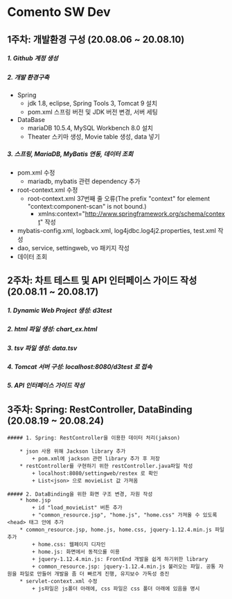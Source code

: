 Comento SW Dev
==============

1주차: 개발환경 구성 (20.08.06 ~ 20.08.10)
-------------------
 
 ##### 1. Github 계정 생성 
 
#####  2. 개발 환경구축
 
 * Spring 
      + jdk 1.8, eclipse, Spring Tools 3, Tomcat 9 설치
      + pom.xml 스프링 버전 및 JDK 버전 변경, 서버 세팅
 * DataBase
      + mariaDB 10.5.4, MySQL Workbench 8.0 설치
      + Theater 스키마 생성, Movie table 생성, data 넣기
 
#####  3. 스프링, MariaDB, MyBatis 연동, 데이터 조회
 * pom.xml 수정     
      + mariadb, mybatis 관련 dependency 추가    
 * root-context.xml 수정    
      + root-context.xml 37번째 줄 오류(The prefix "context" for element "context:component-scan" is not bound.)    
          - xmlns:context="http://www.springframework.org/schema/context" 작성     
 * mybatis-config.xml, logback.xml, log4jdbc.log4j2.properties, test.xml 작성    
 * dao, service, settingweb, vo 패키지 작성    
 * 데이터 조회
 
     
 2주차: 차트 테스트 및 API 인터페이스 가이드 작성 (20.08.11 ~ 20.08.17)
 ---------------------------------------------
     
##### 1. Dynamic Web Project 생성: d3test 
    
##### 2. html 파일 생성: chart_ex.html

##### 3. tsv 파일 생성: data.tsv      

##### 4. Tomcat 서버 구성: localhost:8080/d3test 로 접속     
##### 5. API 인터페이스 가이드 작성
   
3주차: Spring: RestController, DataBinding (20.08.19 ~ 20.08.24)
--------------------------------------------------
    
    ##### 1. Spring: RestController을 이용한 데이터 처리(jakson)
        
        * json 사용 위해 Jackson library 추가
            + pom.xml에 jackson 관련 library 추가 후 저장    
        * restController를 구현하기 위한 restController.java파일 작성
            + localhost:8080/settingweb/restex 로 확인    
            + List<json> 으로 movieList 값 가져옴
        
    ##### 2. DataBinding을 위한 화면 구조 변경, 자원 작성    
        * home.jsp    
            + id "load_movieList" 버튼 추가    
            + "common_resource.jsp", "home.js", "home.css" 가져올 수 있도록 <head> 태그 안에 추가    
        * common_resource.jsp, home.js, home.css, jquery-1.12.4.min.js 파일 추가    
            + home.css: 웹페이지 디자인    
            + home.js: 화면에서 동적으롤 이용    
            + jquery-1.12.4.min.js: FrontEnd 개발을 쉽게 하기위한 library    
            + common_resource.jsp: jquery-1.12.4.min.js 불러오는 파일. 공통 자원을 파일로 만들어 개발을 좀 더 빠르게 진행, 유지보수 가독성 증진    
        * servlet-context.xml 수정
            + js파일은 js폴더 아래에, css 파일은 css 폴더 아래에 있음을 명시
            
   

